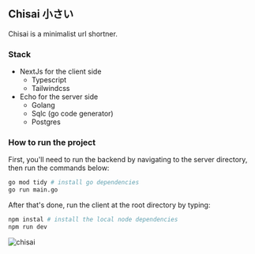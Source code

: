 ## Chisai 小さい
Chisai is a minimalist url shortner.

### Stack
- NextJs for the client side
    - Typescript
    - Tailwindcss
- Echo for the server side
    - Golang
    - Sqlc (go code generator) 
    - Postgres

### How to run the project
First, you'll need to run the backend by navigating to the server directory, then run the commands below:
```bash
go mod tidy # install go dependencies
go run main.go
```
After that's done, run the client at the root directory by typing:
```bash
npm instal # install the local node dependencies
npm run dev
```
![chisai](https://github.com/VitorGreff/chisai/assets/73392743/a9010932-3be3-4f8d-8828-7689b3b3deca)
